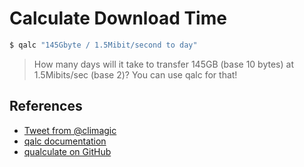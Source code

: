 # Calculate Download Time

```bash
$ qalc "145Gbyte / 1.5Mibit/second to day"
```

> How many days will it take to transfer 145GB (base 10 bytes) at 1.5Mibits/sec (base 2)? You can use qalc for that!

## References

- [Tweet from @climagic](https://twitter.com/climagic/status/1221881171014975488)
- [qalc documentation](https://www.mankier.com/1/qalc)
- [qualculate on GitHub](https://qalculate.github.io/)

